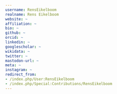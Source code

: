 ```yaml
---
username: RensEikelboom
realname: Rens Eikelboom
website: ~
affiliation: ~
bio: ~
github: ~
orcid: ~
linkedin: ~
googlescholar: ~
wikidata: ~
twitter: ~
mastodon-url: ~
meta: ~
instagram: ~
redirect_from:
- /index.php/User:RensEikelboom
- /index.php/Special:Contributions/RensEikelboom
---
```

